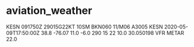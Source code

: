 # aviation_weather

<METAR>
<raw_text>KESN 091750Z 29015G22KT 10SM BKN060 11/M06 A3005</raw_text>
<station_id>KESN</station_id>
<observation_time>2020-05-09T17:50:00Z</observation_time>
<latitude>38.8</latitude>
<longitude>-76.07</longitude>
<temp_c>11.0</temp_c>
<dewpoint_c>-6.0</dewpoint_c>
<wind_dir_degrees>290</wind_dir_degrees>
<wind_speed_kt>15</wind_speed_kt>
<wind_gust_kt>22</wind_gust_kt>
<visibility_statute_mi>10.0</visibility_statute_mi>
<altim_in_hg>30.050198</altim_in_hg>
<sky_condition sky_cover="BKN" cloud_base_ft_agl="6000"/>
<flight_category>VFR</flight_category>
<metar_type>METAR</metar_type>
<elevation_m>22.0</elevation_m>
</METAR>
